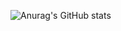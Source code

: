 
![Anurag's GitHub stats](https://github-readme-stats.vercel.app/api?username=Emonora&count_private=true)

